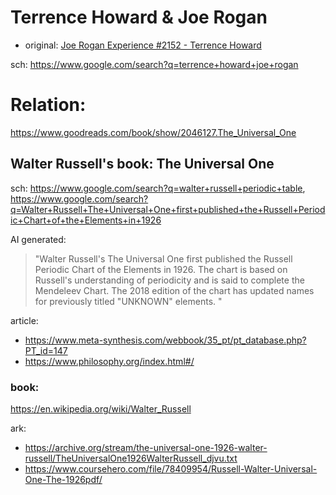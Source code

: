 # Terrence Howard & Joe Rogan
- original: [Joe Rogan Experience #2152 - Terrence Howard](https://youtu.be/g197xdRZsW0)

sch: https://www.google.com/search?q=terrence+howard+joe+rogan

# Relation:
https://www.goodreads.com/book/show/2046127.The_Universal_One

## Walter Russell's book: The Universal One
sch: https://www.google.com/search?q=walter+russell+periodic+table, https://www.google.com/search?q=Walter+Russell+The+Universal+One+first+published+the+Russell+Periodic+Chart+of+the+Elements+in+1926

AI generated:
>"Walter Russell's The Universal One first published the Russell Periodic Chart of the Elements in 1926. The chart is based on Russell's understanding of periodicity and is said to complete the Mendeleev Chart. The 2018 edition of the chart has updated names for previously titled "UNKNOWN" elements. "

article:
- https://www.meta-synthesis.com/webbook/35_pt/pt_database.php?PT_id=147
- https://www.philosophy.org/index.html#/

### book:
https://en.wikipedia.org/wiki/Walter_Russell

ark:
- https://archive.org/stream/the-universal-one-1926-walter-russell/TheUniversalOne1926WalterRussell_djvu.txt
- https://www.coursehero.com/file/78409954/Russell-Walter-Universal-One-The-1926pdf/
